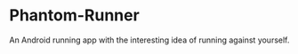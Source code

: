 Phantom-Runner
==============

An Android running app with the interesting idea of running against yourself.